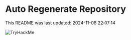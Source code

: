 # Auto Regenerate Repository

This README was last updated: 2024-11-08 22:07:14

 ![TryHackMe](https://tryhackme.com/badge/533634)